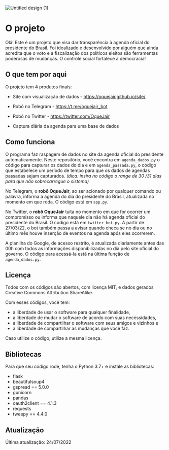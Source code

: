 ![Untitled design (1)](https://agenciadeviagenscriativas.files.wordpress.com/2022/01/add-a-heading-1.png)

# O projeto

Olá! Este é um projeto que visa dar transparência à agenda oficial do presidente do Brasil. Foi idealizado e desenvolvido por alguém que ainda acredita que o voto e a fiscalização dos políticos eleitos são ferramentas poderosas de mudanças. O controle social fortalece a democracia!

## O que tem por aqui

O projeto tem 4 produtos finais:

- Site com visualização de dados - https://oquejair.github.io/site/

- Robô no Telegram - https://t.me/oquejair_bot

- Robô no Twitter - https://twitter.com/OqueJair

- Captura diária da agenda para uma base de dados

## Como funciona

O programa faz raspagem de dados no site da agenda oficial do presidente automaticamente. Neste repositório, você encontra em `agenda_dados.py` o código para capturar os dados do dia e em `agenda_passada.py`, o código que estabelece um período de tempo para que os dados de agendas passadas sejam capturados.
*(dica: insira no código o range de 30 /31 dias para que não sobrecarregue o sistema)*

No Telegram, o **robô OqueJair**, ao ser acionado por qualquer comando ou palavra, informa a agenda do dia do presidente do Brasil, atualizada no momento em que roda. O código está em `app.py`.

No Twitter, o **robô OqueJair** tuíta no momento em que for ocorrer um compromisso ou informa que naquele dia não há agenda oficial do presidente do Brasil. O código está em `twitter_bot.py`. A partir de 27/03/22, o bot também passa a avisar quando checa se no dia ou no último mês houve inserção de eventos na agenda após eles ocorrerem. 

A planilha do Google, de acesso restrito, é atualizada diariamente antes das 00h com todos as informações disponibilizadas no dia pelo site oficial do governo. O código para acessá-la está na última função de `agenda_dados.py`.


## Licença

Todos com os códigos são abertos, com licença MIT, e dados gerados Creative Commons Attribution ShareAlike. 

Com esses códigos, você tem:

- a liberdade de usar o software para qualquer finalidade,
- a liberdade de mudar o software de acordo com suas necessidades,
- a liberdade de compartilhar o software com seus amigos e vizinhos e
- a liberdade de compartilhar as mudanças que você faz.

Caso utilize o código, utilize a mesma licença. 

## Bibliotecas

Para que seu código rode, tenha o Python 3.7+ e instale as bibliotecas:

- flask
- beautifulsoup4
- gspread == 5.0.0
- gunicorn
- pandas
- oauth2client == 4.1.3
- requests
- tweepy == 4.4.0

## Atualização
Última atualização: 24/07/2022
